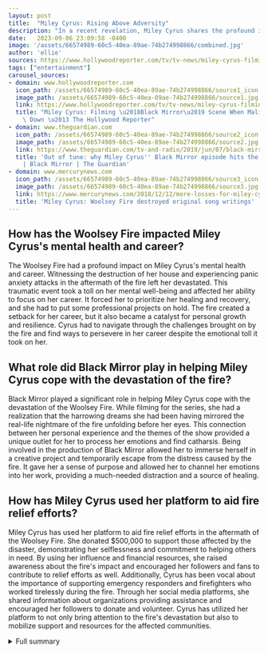 ```yaml
---
layout: post
title:  "Miley Cyrus: Rising Above Adversity"
description: "In a recent revelation, Miley Cyrus shares the profound impact of the Woolsey Fire on her mental health and career. Despite facing personal tragedies, she exhibits resilience and inspires fans to overcome challenges and embrace redemption."
date:   2023-09-06 23:09:58 -0400
image: '/assets/66574989-60c5-40ea-89ae-74b274998866/combined.jpg'
author: 'ellie'
sources: https://www.hollywoodreporter.com/tv/tv-news/miley-cyrus-filming-black-mirror-malibu-house-burned-down-anxiety-attacks-1235584022/ https://www.theguardian.com/tv-and-radio/2019/jun/07/black-mirror-miley-cyrus-rachel-jack-ashley-too https://www.mercurynews.com/2018/12/12/more-losses-for-miley-cyrus-woolsey-fire-destroyed-her-original-song-writings/ https://www.buzzfeednews.com/article/stephaniesoteriou/miley-cyrus-outlandish-bangerz-tour-earned-nothing
tags: ["entertainment"]
carousel_sources:
- domain: www.hollywoodreporter.com
  icon_path: /assets/66574989-60c5-40ea-89ae-74b274998866/source1_icon.jpg
  image_path: /assets/66574989-60c5-40ea-89ae-74b274998866/source1.jpg
  link: https://www.hollywoodreporter.com/tv/tv-news/miley-cyrus-filming-black-mirror-malibu-house-burned-down-anxiety-attacks-1235584022/
  title: "Miley Cyrus: Filming \u2018Black Mirror\u2019 Scene When Malibu House Burned\
    \ Down \u2013 The Hollywood Reporter"
- domain: www.theguardian.com
  icon_path: /assets/66574989-60c5-40ea-89ae-74b274998866/source2_icon.jpg
  image_path: /assets/66574989-60c5-40ea-89ae-74b274998866/source2.jpg
  link: https://www.theguardian.com/tv-and-radio/2019/jun/07/black-mirror-miley-cyrus-rachel-jack-ashley-too
  title: 'Out of tune: why Miley Cyrus'' Black Mirror episode hits the wrong note
    | Black Mirror | The Guardian'
- domain: www.mercurynews.com
  icon_path: /assets/66574989-60c5-40ea-89ae-74b274998866/source3_icon.jpg
  image_path: /assets/66574989-60c5-40ea-89ae-74b274998866/source3.jpg
  link: https://www.mercurynews.com/2018/12/12/more-losses-for-miley-cyrus-woolsey-fire-destroyed-her-original-song-writings/
  title: 'Miley Cyrus: Woolsey Fire destroyed original song writings'
---
```


## How has the Woolsey Fire impacted Miley Cyrus's mental health and career?
The Woolsey Fire had a profound impact on Miley Cyrus's mental health and career. Witnessing the destruction of her house and experiencing panic anxiety attacks in the aftermath of the fire left her devastated. This traumatic event took a toll on her mental well-being and affected her ability to focus on her career. It forced her to prioritize her healing and recovery, and she had to put some professional projects on hold. The fire created a setback for her career, but it also became a catalyst for personal growth and resilience. Cyrus had to navigate through the challenges brought on by the fire and find ways to persevere in her career despite the emotional toll it took on her.

## What role did Black Mirror play in helping Miley Cyrus cope with the devastation of the fire?
Black Mirror played a significant role in helping Miley Cyrus cope with the devastation of the Woolsey Fire. While filming for the series, she had a realization that the harrowing dreams she had been having mirrored the real-life nightmare of the fire unfolding before her eyes. This connection between her personal experience and the themes of the show provided a unique outlet for her to process her emotions and find catharsis. Being involved in the production of Black Mirror allowed her to immerse herself in a creative project and temporarily escape from the distress caused by the fire. It gave her a sense of purpose and allowed her to channel her emotions into her work, providing a much-needed distraction and a source of healing.

## How has Miley Cyrus used her platform to aid fire relief efforts?
Miley Cyrus has used her platform to aid fire relief efforts in the aftermath of the Woolsey Fire. She donated $500,000 to support those affected by the disaster, demonstrating her selflessness and commitment to helping others in need. By using her influence and financial resources, she raised awareness about the fire's impact and encouraged her followers and fans to contribute to relief efforts as well. Additionally, Cyrus has been vocal about the importance of supporting emergency responders and firefighters who worked tirelessly during the fire. Through her social media platforms, she shared information about organizations providing assistance and encouraged her followers to donate and volunteer. Cyrus has utilized her platform to not only bring attention to the fire's devastation but also to mobilize support and resources for the affected communities.

<details>
  <summary>Full summary</summary>
In a recent TikTok video, Miley Cyrus opened up about the profound impact of the Woolsey Fire on her mental health and career. The fire, which tore through Malibu, left Cyrus devastated as she not only witnessed the destruction of her house but also grappled with panic anxiety attacks in the aftermath.<br><br>Amidst the chaos, Cyrus found solace in her work on the set of Black Mirror. While filming a scene for the popular series, she discovered that the harrowing dreams she had been experiencing mirrored the real-life nightmare unfolding before her eyes. Unbeknownst to Cyrus, her house had burned down the day after filming.<br><br>Despite this devastating loss, Cyrus exhibited incredible resilience and continued to film the music video for Ashley O's song. Her determination to fulfill her commitments in the face of personal tragedy is a testament to her strength and dedication.<br><br>The new season of Black Mirror, in which Cyrus stars, has been met with both praise and criticism. While some argue that the show's departure from its traditional themes has breathed new life into the series, others claim that certain episodes, including 'Rachel, Jack and Ashley Too,' fall short of expectations. The latter episode follows Cyrus's character as she is sidelined by her manager's new technology, only to have her personality downloaded onto an Amazon Echo.<br><br>Black Mirror creator, Charlie Brooker, known for his mindless nihilism, has taken a different approach with 'Rachel, Jack and Ashley Too,' injecting elements of hope and triumph into an otherwise dark narrative. However, some viewers feel that the episode misses the mark and sounds out of touch.<br><br>In the midst of her journey on Black Mirror, Cyrus manages to break free from the clutches of her morally bankrupt handlers. This plotline serves as a poignant reminder that young creatives can often find themselves at the mercy of unscrupulous individuals. However, some critics argue that the episode's execution leaves much to be desired, veering into melodrama and cliché.<br><br>Despite the mixed reception of 'Rachel, Jack and Ashley Too,' Cyrus's portrayal of an artist finding her true voice has been praised. She sheds the trappings of success and embraces her inner rockstar, challenging the perception of who she is as an artist. Her transformation is a testament to Brooker's growth as a writer.<br><br>Looking beyond her role in Black Mirror, Cyrus also faced personal hardships during the Woolsey Fire. The destruction of her home in Malibu resulted in the loss of her entire notebook of original song writings. This included the lyrics to her hit songs, such as 'Malibu,' which holds a special meaning for the artist.<br><br>Despite these challenges, Cyrus has remained positive and used her platform to aid fire relief efforts. She donated $500,000 to support those affected by the disaster. This selflessness and resilience are emblematic of Cyrus's journey of healing and redemption.<br><br>In addition to the fire, Cyrus also faced a theft at her storage unit in October. However, with guidance from her father and a newfound drive to invest in herself, she is on a path of personal and financial growth. Cyrus's tour, although not financially lucrative, was a demonstration of her commitment to excellence and self-development.<br><br>Miley Cyrus's story is one of resilience, redemption, and the power of perseverance. Through the trials and tribulations she has faced, she has emerged stronger and more determined than ever. Her journey serves as an inspiration to her fans and a reminder that even in the face of adversity, one can rise above and create a brighter future.
</details>

